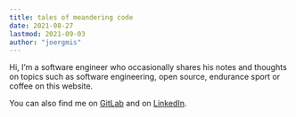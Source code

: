 ```yaml
---
title: tales of meandering code
date: 2021-08-27
lastmod: 2021-09-03
author: "joergmis"
---
```


Hi, I’m a software engineer who occasionally shares his notes and thoughts on 
topics such as software engineering, open source, endurance sport or coffee on 
this website.

You can also find me on [GitLab](https://gitlab.com/joergmis) and on [LinkedIn](https://www.linkedin.com/in/mischa-j%C3%B6rg-87933b157/).
